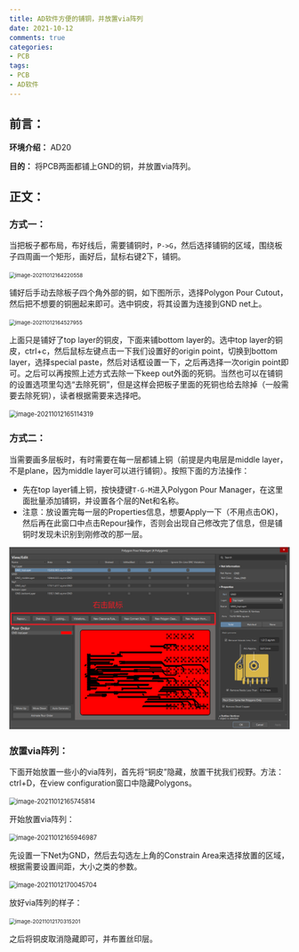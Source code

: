```yaml
---
title: AD软件方便的铺铜，并放置via阵列
date: 2021-10-12 
comments: true
categories:
- PCB
tags:
- PCB
- AD软件
---
```


## 前言：

**环境介绍：**  AD20

**目的：**  将PCB两面都铺上GND的铜，并放置via阵列。

## 正文：

### 方式一：

当把板子都布局，布好线后，需要铺铜时，`P->G`，然后选择铺铜的区域，围绕板子四周画一个矩形，画好后，鼠标右键2下，铺铜。

<img src="https://jasonbourne-photo1.oss-cn-beijing.aliyuncs.com/img1/image-20211012164220558.png" alt="image-20211012164220558" style="zoom:67%;" />

铺好后手动去除板子四个角外部的铜，如下图所示，选择Polygon Pour Cutout，然后把不想要的铜圈起来即可。选中铜皮，将其设置为连接到GND net上。

<img src="https://jasonbourne-photo1.oss-cn-beijing.aliyuncs.com/img1/image-20211012164527955.png" alt="image-20211012164527955" style="zoom:67%;" />

上面只是铺好了top layer的铜皮，下面来铺bottom layer的。选中top layer的铜皮，ctrl+c，然后鼠标左键点击一下我们设置好的origin point，切换到bottom layer，选择special paste，然后对话框设置一下，之后再选择一次origin point即可。之后可以再按照上述方式去除一下keep out外面的死铜。当然也可以在铺铜的设置选项里勾选“去除死铜”，但是这样会把板子里面的死铜也给去除掉（一般需要去除死铜），读者根据需要来选择吧。



<img src="http://jasonbourne-photo1.oss-cn-beijing.aliyuncs.com/img1/image-20211012165114319.png" alt="image-20211012165114319" style="zoom:80%;" />

### 方式二：

当需要画多层板时，有时需要在每一层都铺上铜（前提是内电层是middle layer，不是plane，因为middle layer可以进行铺铜）。按照下面的方法操作：

* 先在top layer铺上铜，按快捷键`T-G-M`进入Polygon Pour Manager，在这里面批量添加铺铜，并设置各个层的Net和名称。
* 注意：放设置完每一层的Properties信息，想要Apply一下（不用点击OK)，然后再在此窗口中点击Repour操作，否则会出现自己修改完了信息，但是铺铜时发现未识别到刚修改的那一层。

<img src="AD方便的铺铜方法_并放置via阵列.assets/image-20211017144145209.png" alt="image-20211017144145209" style="zoom:60%;" />

### 放置via阵列：

下面开始放置一些小的via阵列，首先将“铜皮”隐藏，放置干扰我们视野。方法：ctrl+D，在view configuration窗口中隐藏Polygons。

<img src="https://jasonbourne-photo1.oss-cn-beijing.aliyuncs.com/img1/image-20211012165745814.png" alt="image-20211012165745814" style="zoom:80%;" />

开始放置via阵列：

<img src="https://jasonbourne-photo1.oss-cn-beijing.aliyuncs.com/img1/image-20211012165946987.png" alt="image-20211012165946987" style="zoom:80%;" />

先设置一下Net为GND，然后去勾选左上角的Constrain Area来选择放置的区域，根据需要设置间距，大小之类的参数。

<img src="https://jasonbourne-photo1.oss-cn-beijing.aliyuncs.com/img1/image-20211012170045704.png" alt="image-20211012170045704" style="zoom:80%;" />

放好via阵列的样子：

<img src="http://jasonbourne-photo1.oss-cn-beijing.aliyuncs.com/img1/image-20211012170315201.png" alt="image-20211012170315201" style="zoom:67%;" />

之后将铜皮取消隐藏即可，并布置丝印层。

